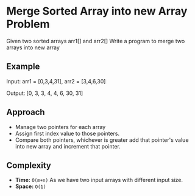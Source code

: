 # Merge Sorted Array into new Array Problem
 Given two sorted arrays arr1[] and arr2[]  Write a program to merge two arrays into new array

## Example

Input: arr1 = [0,3,4,31], arr2 = [3,4,6,30]

Output: [0, 3, 3, 4, 4, 6, 30, 31]

## Approach 
- Manage two pointers for each array
- Assign first index value to those pointers.
- Compare both pointers, whichever is greater add that pointer's value into new array and increment that pointer.

## Complexity

- **Time:** `O(m+n)` As we have two input arrays with different input size.
- **Space:** `O(1)`
